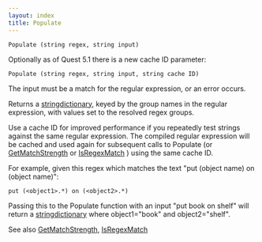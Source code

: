 ```yaml
---
layout: index
title: Populate
---
```


    Populate (string regex, string input)

Optionally as of Quest 5.1 there is a new cache ID parameter:

    Populate (string regex, string input, string cache ID)

The input must be a match for the regular expression, or an error occurs.

Returns a [stringdictionary](../types/stringdictionary.html), keyed by the group names in the regular expression, with values set to the resolved regex groups.

Use a cache ID for improved performance if you repeatedly test strings against the same regular expression. The compiled regular expression will be cached and used again for subsequent calls to Populate (or [GetMatchStrength](getmatchstrength.html) or [IsRegexMatch](isregexmatch.html) ) using the same cache ID.

For example, given this regex which matches the text "put (object name) on (object name)":

    put (<object1>.*) on (<object2>.*)

Passing this to the Populate function with an input "put book on shelf" will return a [stringdictionary](../types/stringdictionary.html) where object1="book" and object2="shelf".

See also [GetMatchStrength](getmatchstrength.html), [IsRegexMatch](isregexmatch.html)
